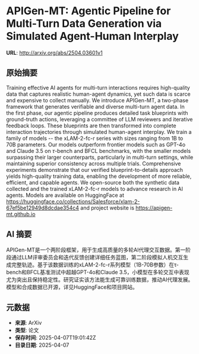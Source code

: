 # APIGen-MT: Agentic Pipeline for Multi-Turn Data Generation via Simulated Agent-Human Interplay

**URL**: http://arxiv.org/abs/2504.03601v1

## 原始摘要

Training effective AI agents for multi-turn interactions requires
high-quality data that captures realistic human-agent dynamics, yet such data
is scarce and expensive to collect manually. We introduce APIGen-MT, a
two-phase framework that generates verifiable and diverse multi-turn agent
data. In the first phase, our agentic pipeline produces detailed task
blueprints with ground-truth actions, leveraging a committee of LLM reviewers
and iterative feedback loops. These blueprints are then transformed into
complete interaction trajectories through simulated human-agent interplay. We
train a family of models -- the xLAM-2-fc-r series with sizes ranging from 1B
to 70B parameters. Our models outperform frontier models such as GPT-4o and
Claude 3.5 on $\tau$-bench and BFCL benchmarks, with the smaller models
surpassing their larger counterparts, particularly in multi-turn settings,
while maintaining superior consistency across multiple trials. Comprehensive
experiments demonstrate that our verified blueprint-to-details approach yields
high-quality training data, enabling the development of more reliable,
efficient, and capable agents. We open-source both the synthetic data collected
and the trained xLAM-2-fc-r models to advance research in AI agents. Models are
available on HuggingFace at
https://huggingface.co/collections/Salesforce/xlam-2-67ef5be12949d8dcdae354c4
and project website is https://apigen-mt.github.io


## AI 摘要

APIGen-MT是一个两阶段框架，用于生成高质量的多轮AI代理交互数据。第一阶段通过LLM评审委员会和迭代反馈创建详细任务蓝图，第二阶段模拟人机交互生成完整轨迹。基于该数据训练的xLAM-2-fc-r系列模型（1B-70B参数）在τ-bench和BFCL基准测试中超越GPT-4o和Claude 3.5，小模型在多轮交互中表现尤为突出且保持稳定性。研究证实该方法能生成可靠训练数据，推动AI代理发展。模型和合成数据已开源，详见HuggingFace和项目网站。

## 元数据

- **来源**: ArXiv
- **类型**: 论文
- **保存时间**: 2025-04-07T19:01:42Z
- **目录日期**: 2025-04-07
